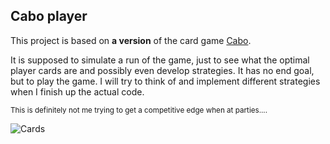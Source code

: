 ## Cabo player
This project is based on **a version** of the card game [Cabo](https://en.wikipedia.org/wiki/Cabo_(game)).  

It is supposed to simulate a run of the game, just to see what the optimal player cards are and possibly even develop strategies. It has no end goal, but to play the game. I will try to think of and implement different strategies when I finish up the actual code.   


<sub>This is definitely not me trying to get a competitive edge when at parties....</sub>

![Cards](https://pngimg.com/uploads/cards/cards_PNG8489.png)
